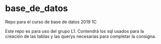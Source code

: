 # base_de_datos
Repo para el curso de base de datos 2019 1C

Este repo es para uso del grupo L1.
Contendrá los sql usados para la creación de las tablas y las querys necesarias para completar la consigna.
